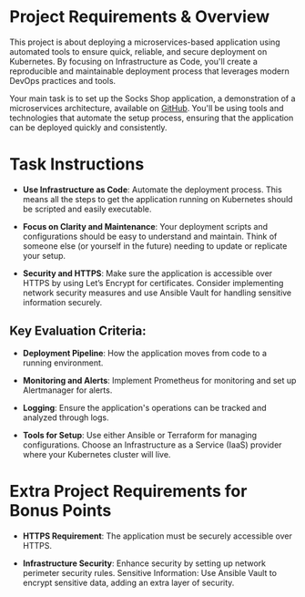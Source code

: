 # Project Requirements & Overview

This project is about deploying a microservices-based application using automated tools to ensure quick, reliable, and secure deployment on Kubernetes. By focusing on Infrastructure as Code, you'll create a reproducible and maintainable deployment process that leverages modern DevOps practices and tools.

Your main task is to set up the Socks Shop application, a demonstration of a microservices architecture, available on [GitHub](https://github.com/microservices-demo/microservices-demo/tree/master). You'll be using tools and technologies that automate the setup process, ensuring that the application can be deployed quickly and consistently.

# Task Instructions

- **Use Infrastructure as Code**: Automate the deployment process. This means all the steps to get the application running on Kubernetes should be scripted and easily executable.

- **Focus on Clarity and Maintenance**: Your deployment scripts and configurations should be easy to understand and maintain. Think of someone else (or yourself in the future) needing to update or replicate your setup.

- **Security and HTTPS**: Make sure the application is accessible over HTTPS by using Let’s Encrypt for certificates. Consider implementing network security measures and use Ansible Vault for handling sensitive information securely.

## Key Evaluation Criteria:

- **Deployment Pipeline**: How the application moves from code to a running environment.

- **Monitoring and Alerts**: Implement Prometheus for monitoring and set up Alertmanager for alerts.

- **Logging**: Ensure the application's operations can be tracked and analyzed through logs.

- **Tools for Setup**: Use either Ansible or Terraform for managing configurations. Choose an Infrastructure as a Service (IaaS) provider where your Kubernetes cluster will live.

# Extra Project Requirements for Bonus Points

- **HTTPS Requirement**: The application must be securely accessible over HTTPS.

- **Infrastructure Security**: Enhance security by setting up network perimeter security rules.
Sensitive Information: Use Ansible Vault to encrypt sensitive data, adding an extra layer of security.
